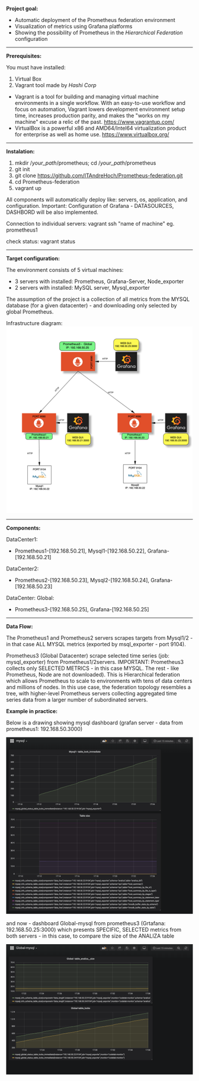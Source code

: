 **Project goal:**

- Automatic deployment of the Prometheus federation environment
- Visualization of metrics using Grafana platforms
- Showing the possibility of Prometheus in the *Hierarchical Federation* configuration

***

**Prerequisites:**

You must have installed:

1. Virtual Box
2. Vagrant tool made by *Hashi Corp*

* Vagrant is a tool for building and managing virtual machine environments in a single workflow. With an easy-to-use workflow and focus on automation, Vagrant lowers development environment setup time, increases production parity, and makes the "works on my machine" excuse a relic of the past. https://www.vagrantup.com/
* VirtualBox is a powerful x86 and AMD64/Intel64 virtualization product for enterprise as well as home use. https://www.virtualbox.org/




***
**Instalation:**


1. mkdir /*your_path*/prometheus; cd /*your_path*/prometheus 
2. git init
3. git clone https://github.com/ITAndreHoch/Prometheus-federation.git
4. cd Prometheus-federation
5. vagrant up 


All components will automatically deploy like: servers, os, application, and configuration.
Important: Configuration of Grafana - DATASOURCES, DASHBORD will be also implemented.

Connection to individual servers: vagrant ssh "name of machine" eg. prometheus1

check status:
vagrant status

***
**Target configuration:**

The environment consists of 5 virtual machines:

- 3 servers with installed:  Prometheus, Grafana-Server, Node_exporter
- 2 servers with installed: MySQL server, Mysql_exporter

The assumption of the project is a collection of all metrics from the MYSQL database (for a given datacenter) -
and downloading only selected by global Prometheus.

Infrastructure diagram: 
![alt text](images/prometheus_environment.png)

***
**Components:**

DataCenter1:

* Prometheus1-[192.168.50.21],  Mysql1-[192.168.50.22], Grafana-[192.168.50.21]

DataCenter2:

* Prometheus2-[192.168.50.23],  Mysql2-[192.168.50.24], Grafana-[192.168.50.23]

DataCenter: Global:

* Prometheus3-[192.168.50.25], Grafana-[192.168.50.25]

---
**Data Flow:**

The Prometheus1 and Prometheus2 servers scrapes targets
from Mysql1/2 - in that case ALL MYSQL metrics (exported by msql_exporter - port 9104).

Prometheus3 (Global Datacenter) scrape selected time series (job: mysql_exporter) from Prometheus1/2servers. 
IMPORTANT: Prometheus3 collects only SELECTED METRICS - in this case MYSQL. The rest - like Prometheus, Node are not downloaded). 
This is Hierarchical federation which allows Prometheus to scale to environments with tens of data centers and millions of nodes. In this use case, the federation topology resembles a tree, with higher-level Prometheus servers collecting aggregated time series data from a larger number of subordinated servers.

**Example in practice:**

Below is a drawing showing mysql dashboard (grafan server - data from prometheus1: 192.168.50.3000)

![alt text](images/prometheus1-dashboard.png)

and now - dashboard Global-mysql from prometheus3 (Grtafana: 192.168.50.25:3000) which presents SPECIFIC, SELECTED metrics from both servers - in this case, to compare the size of the ANALIZA table

![alt text](images/prometheus-global.png)



        

          



